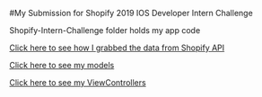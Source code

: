 #My Submission for Shopify 2019 IOS Developer Intern Challenge

Shopify-Intern-Challenge folder holds my app code

[Click here to see how I grabbed the data from Shopify API](https://github.com/mding5692/Shopify-IOS-2019-Mobile-Developer-Intern-Challenge/blob/master/Shopify-Intern-Challenge/Shopify-Intern-Challenge/Services/ShopifyAPIService.swift)

[Click here to see my models](https://github.com/mding5692/Shopify-IOS-2019-Mobile-Developer-Intern-Challenge/tree/master/Shopify-Intern-Challenge/Shopify-Intern-Challenge/Models)

[Click here to see my ViewControllers](https://github.com/mding5692/Shopify-IOS-2019-Mobile-Developer-Intern-Challenge/tree/master/Shopify-Intern-Challenge/Shopify-Intern-Challenge/ViewControllers)

